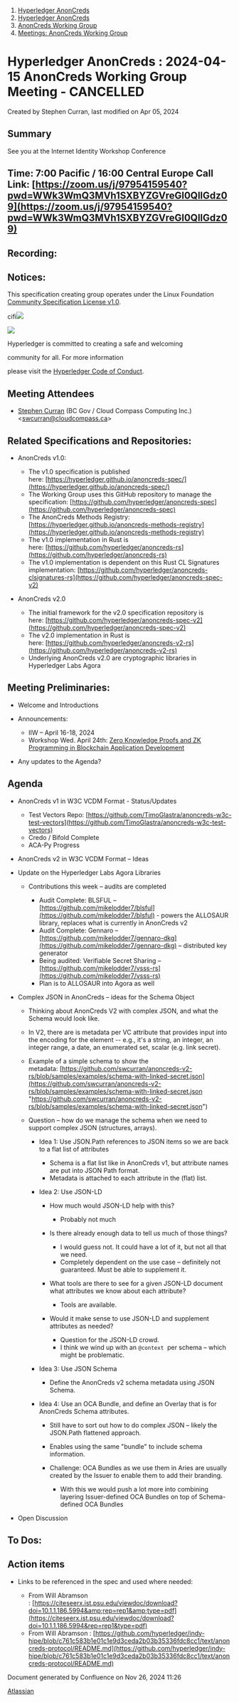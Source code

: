 1. [Hyperledger AnonCreds](index.html)
2. [Hyperledger AnonCreds](Hyperledger-AnonCreds_20283406.html)
3. [AnonCreds Working Group](AnonCreds-Working-Group_20291468.html)
4. [Meetings: AnonCreds Working Group](20291486.html)

# Hyperledger AnonCreds : 2024-04-15 AnonCreds Working Group Meeting - CANCELLED

Created by Stephen Curran, last modified on Apr 05, 2024

## Summary

See you at the Internet Identity Workshop Conference

## Time: 7:00 Pacific / 16:00 Central Europe Call Link: [https://zoom.us/j/97954159540?pwd=WWk3WmQ3MVh1SXBYZGVreGl0QllGdz09](https://zoom.us/j/97954159540?pwd=WWk3WmQ3MVh1SXBYZGVreGl0QllGdz09)

## Recording:

## Notices:

This specification creating group operates under the Linux Foundation [Community Specification License v1.0](https://github.com/hyperledger/anoncreds-spec/blob/main/1._Community_Specification_License-v1.md).

cifi![](https://wiki.hyperledger.org/download/attachments/29034696/Antitrustnotice.png?version=1&modificationDate=1581695654000&api=v2)

![](https://wiki.hyperledger.org/download/attachments/2392771/welcome.png?version=2&modificationDate=1572450107000&api=v2)

Hyperledger is committed to creating a safe and welcoming

community for all. For more information

please visit the [Hyperledger Code of Conduct](https://lf-hyperledger.atlassian.net/wiki/spaces/HYP/pages/19595281/Hyperledger+Code+of+Conduct).

## Meeting Attendees

- [Stephen Curran](https://lf-hyperledger.atlassian.net/wiki/people/557058:d676f135-ecd6-465b-b7eb-f87976bf4569?ref=confluence) (BC Gov / Cloud Compass Computing Inc.) &lt;swcurran@cloudcompass.ca&gt;

## Related Specifications and Repositories:

- AnonCreds v1.0:
  
  - The v1.0 specification is published here: [https://hyperledger.github.io/anoncreds-spec/](https://hyperledger.github.io/anoncreds-spec/)
  - The Working Group uses this GitHub repository to manage the specification: [https://github.com/hyperledger/anoncreds-spec](https://github.com/hyperledger/anoncreds-spec)
  - The AnonCreds Methods Registry: [https://hyperledger.github.io/anoncreds-methods-registry](https://hyperledger.github.io/anoncreds-methods-registry)
  - The v1.0 implementation in Rust is here: [https://github.com/hyperledger/anoncreds-rs](https://github.com/hyperledger/anoncreds-rs)
  - The v1.0 implementation is dependent on this Rust CL Signatures implementation: [https://github.com/hyperledger/anoncreds-clsignatures-rs](https://github.com/hyperledger/anoncreds-spec-v2)
- AnonCreds v2.0
  
  - The initial framework for the v2.0 specification repository is here: [https://github.com/hyperledger/anoncreds-spec-v2](https://github.com/hyperledger/anoncreds-spec-v2)
  - The v2.0 implementation in Rust is here: [https://github.com/hyperledger/anoncreds-v2-rs](https://github.com/hyperledger/anoncreds-v2-rs)
  - Underlying AnonCreds v2.0 are cryptographic libraries in Hyperledger Labs Agora

## Meeting Preliminaries:

- Welcome and Introductions
- Announcements:
  
  - IIW – April 16-18, 2024
  - Workshop Wed. April 24th: [Zero Knowledge Proofs and ZK Programming in Blockchain Application Development](https://zoom.us/meeting/register/tJYkfuyhpjsqGd1FCs-ZeFzD90EyqFy18IMt)
- Any updates to the Agenda?

## Agenda

- AnonCreds v1 in W3C VCDM Format - Status/Updates
  
  - Test Vectors Repo: [https://github.com/TimoGlastra/anoncreds-w3c-test-vectors](https://github.com/TimoGlastra/anoncreds-w3c-test-vectors)
  - Credo / Bifold Complete
  - ACA-Py Progress
- AnonCreds v2 in W3C VCDM Format – Ideas
- Update on the Hyperledger Labs Agora Libraries
  
  - Contributions this week – audits are completed
    
    - Audit Complete: BLSFUL – [https://github.com/mikelodder7/blsful](https://github.com/mikelodder7/blsful) - powers the ALLOSAUR library, replaces what is currently in AnonCreds v2
    - Audit Complete: Gennaro – [https://github.com/mikelodder7/gennaro-dkg](https://github.com/mikelodder7/gennaro-dkg) – distributed key generator
    - Being audited: Verifiable Secret Sharing – [https://github.com/mikelodder7/vsss-rs](https://github.com/mikelodder7/vsss-rs)
    - Plan is to ALLOSAUR into Agora as well
- Complex JSON in AnonCreds – ideas for the Schema Object
  
  - Thinking about AnonCreds V2 with complex JSON, and what the Schema would look like.
  - In V2, there are is metadata per VC attribute that provides input into the encoding for the element -- e.g., it's a string, an integer, an integer range, a date, an enumerated set, scalar (e.g. link secret).
  - Example of a simple schema to show the metadata: [https://github.com/swcurran/anoncreds-v2-rs/blob/samples/examples/schema-with-linked-secret.json](https://github.com/swcurran/anoncreds-v2-rs/blob/samples/examples/schema-with-linked-secret.json "https://github.com/swcurran/anoncreds-v2-rs/blob/samples/examples/schema-with-linked-secret.json")
  - Question – how do we manage the schema when we need to support complex JSON (structures, arrays). 
    
    - Idea 1: Use JSON.Path references to JSON items so we are back to a flat list of attributes
      
      - Schema is a flat list like in AnonCreds v1, but attribute names are put into JSON Path format.
      - Metadata is attached to each attribute in the (flat) list.
    - Idea 2: Use JSON-LD 
      
      - How much would JSON-LD help with this?
        
        - Probably not much
      - Is there already enough data to tell us much of those things?
        
        - I would guess not. It could have a lot of it, but not all that we need.
        - Completely dependent on the use case – definitely not guaranteed. Must be able to supplement it.
      - What tools are there to see for a given JSON-LD document what attributes we know about each attribute?
        
        - Tools are available.
      - Would it make sense to use JSON-LD and supplement attributes as needed?
        
        - Question for the JSON-LD crowd.
        - I think we wind up with an `@context`  per schema – which might be problematic.
    - Idea 3: Use JSON Schema
      
      - Define the AnonCreds v2 schema metadata using JSON Schema.
    - Idea 4: Use an OCA Bundle, and define an Overlay that is for AnonCreds Schema attributes.
      
      - Still have to sort out how to do complex JSON – likely the JSON.Path flattened approach.
      - Enables using the same "bundle" to include schema information.
      - Challenge: OCA Bundles as we use them in Aries are usually created by the Issuer to enable them to add their branding.
        
        - With this we would push a lot more into combining layering Issuer-defined OCA Bundles on top of Schema-defined OCA Bundles
- Open Discussion

## To Dos:

## Action items

- Links to be referenced in the spec and used where needed:
  
  - From Will Abramson : [https://citeseerx.ist.psu.edu/viewdoc/download?doi=10.1.1.186.5994&amp;rep=rep1&amp;type=pdf](https://citeseerx.ist.psu.edu/viewdoc/download?doi=10.1.1.186.5994&rep=rep1&type=pdf)
  - From Will Abramson : [https://github.com/hyperledger/indy-hipe/blob/c761c583b1e01c1e9d3ceda2b03b35336fdc8cc1/text/anoncreds-protocol/README.md](https://github.com/hyperledger/indy-hipe/blob/c761c583b1e01c1e9d3ceda2b03b35336fdc8cc1/text/anoncreds-protocol/README.md)

Document generated by Confluence on Nov 26, 2024 11:26

[Atlassian](http://www.atlassian.com/)
